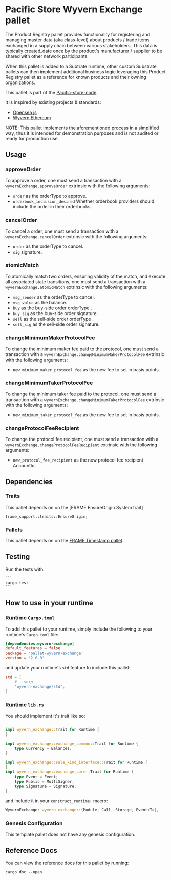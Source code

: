 # Pacific Store Wyvern Exchange  pallet

The Product Registry pallet provides functionality for registering and managing master data (aka class-level) about products / trade items exchanged in a supply chain between various stakeholders. This data is typically created_date once by the product's manufacturer / supplier to be shared with other network participants.

When this pallet is added to a Subtrate runtime, other custom Substrate pallets can then implement additional business logic leveraging this Product Registry pallet as a reference for known products and their owning organizations.

This pallet is part of the [Pacific-store-node](https://github.com/vlbos/pacific-store-node).

It is inspired by existing projects & standards:
- [Opensea js](https://github.com/ProjectOpenSea/opensea-js)
- [Wyvern Ethereum](https://github.com/ProjectOpenSea/wyvern-js/blob/master/src/wyvern-ethereum/contracts/exchange/ExchangeCore.sol)

NOTE: This pallet implements the aforementioned process in a simplified way, thus it is intended for demonstration purposes and is not audited or ready for production use.

## Usage
### approveOrder
To approve a order, one must send a transaction with a `wyvernExchange.approveOrder` extrinsic with the following arguments:
- `order` as the orderType to approve.
- `orderbook_inclusion_desired` Whether orderbook providers should include the order in their orderbooks.

### cancelOrder
To cancel a order, one must send a transaction with a `wyvernExchange.cancelOrder` extrinsic with the following arguments:
- `order` as the orderType to cancel.
- `sig` signature.

### atomicMatch
To atomically match two orders, ensuring validity of the match, and execute all associated state transitions, one must send a transaction with a `wyvernExchange.atomicMatch` extrinsic with the following arguments:
- `msg_sender` as the orderType to cancel.
- `msg_value` as the balance.
- `buy` as the buy-side order  orderType .
- `buy_sig` as the buy-side order signature.
- `sell` as the sell-side order  orderType .
- `sell_sig` as the sell-side order signature.

### changeMinimumMakerProtocolFee
To change the minimum maker fee paid to the protocol, one must send a transaction with a `wyvernExchange.changeMinimumMakerProtocolFee` extrinsic with the following arguments:
- `new_minimum_maker_protocol_fee` as the new fee to set in basis points.

### changeMinimumTakerProtocolFee
To change the minimum taker fee paid to the protocol, one must send a transaction with a `wyvernExchange.changeMinimumTakerProtocolFee` extrinsic with the following arguments:
- `new_minimum_taker_protocol_fee` as the new fee to set in basis points.

### changeProtocolFeeRecipient
To change the protocol fee recipient, one must send a transaction with a `wyvernExchange.changeProtocolFeeRecipient` extrinsic with the following arguments:
- `new_protocol_fee_recipient` as the new protocol fee recipient AccountId.

## Dependencies

### Traits

This pallet depends on on the [FRAME EnsureOrigin System trait]
```
frame_support::traits::EnsureOrigin;
```

### Pallets

This pallet depends on on the [FRAME Timestamp pallet](https://docs.rs/crate/pallet-timestamp).

## Testing

Run the tests with:

    ```
    cargo test
    ```

## How to use in your runtime

### Runtime `Cargo.toml`

To add this pallet to your runtime, simply include the following to your runtime's `Cargo.toml` file:

```TOML
[dependencies.wyvern-exchange]
default_features = false
package = 'pallet-wyvern-exchange'
version = '2.0.0'
```

and update your runtime's `std` feature to include this pallet:

```TOML
std = [
    # --snip--
    'wyvern-exchange/std',
]
```

### Runtime `lib.rs`

You should implement it's trait like so:

```rust

impl wyvern_exchange::Trait for Runtime {
}

impl wyvern_exchange::exchange_common::Trait for Runtime {
	type Currency = Balances;
}

impl wyvern_exchange::sale_kind_interface::Trait for Runtime {
}
impl wyvern_exchange::exchange_core::Trait for Runtime {
    type Event = Event;
    type Public = MultiSigner;
    type Signature = Signature;
}
```

and include it in your `construct_runtime!` macro:

```rust
WyvernExchange: wyvern_exchange::{Module, Call, Storage, Event<T>},
```

### Genesis Configuration

This template pallet does not have any genesis configuration.

## Reference Docs

You can view the reference docs for this pallet by running:

```
cargo doc --open
```
